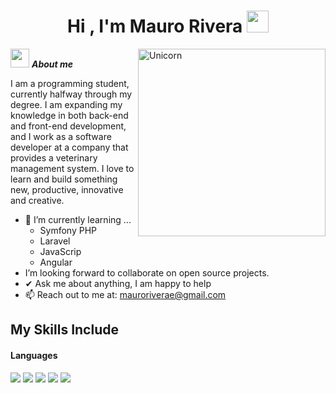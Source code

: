 <h1 align="center"><b>Hi , I'm Mauro Rivera </b><img src="https://media.giphy.com/media/hvRJCLFzcasrR4ia7z/giphy.gif" width="35"></h1>

<!--  -->
<img align="right" width=300px alt="Unicorn" src="https://github.com/Adam-pw/Adam-pw/blob/main/animation_500_kxa883sd.gif"/>

<img src="https://media.giphy.com/media/ObNTw8Uzwy6KQ/giphy.gif" width="30px">&nbsp;***About me***

I am a programming student, currently halfway through my degree. I am expanding my knowledge in both back-end and front-end development, and I work as a software developer at a company that provides a veterinary management system. I love to learn and build something new, productive, innovative and creative.
- 🌱 I’m currently learning ...
  - Symfony PHP
  - Laravel
  - JavaScrip
  - Angular
- I’m looking forward to collaborate on open source projects.
- ✔ Ask me about anything, I am happy to help<br>
- 📫 Reach out to me at: <a href="mauroriverae@gmail.com">mauroriverae@gmail.com</a>

## My Skills Include

<h4> Languages </h4>
<span>
  <img src="https://img.shields.io/badge/bootstrap-%238511FA.svg?style=for-the-badge&logo=bootstrap&logoColor=white">
  <img src="https://img.shields.io/badge/jquery-%230769AD.svg?style=for-the-badge&logo=jquery&logoColor=white">
  <img src="https://img.shields.io/badge/laravel-%23FF2D20.svg?style=for-the-badge&logo=laravel&logoColor=white">
  <img src="https://img.shields.io/badge/Java-ED8B00?style=for-the-badge&logo=java&logoColor=white">
  <img src="https://img.shields.io/badge/symfony-%23000000.svg?style=for-the-badge&logo=symfony&logoColor=white">
</span>
